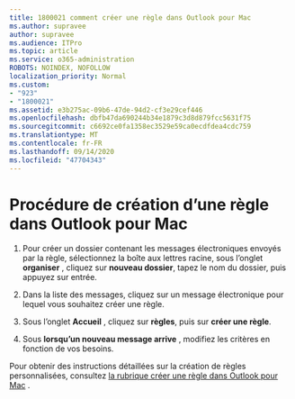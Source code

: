 ```yaml
---
title: 1800021 comment créer une règle dans Outlook pour Mac
ms.author: supravee
author: supravee
ms.audience: ITPro
ms.topic: article
ms.service: o365-administration
ROBOTS: NOINDEX, NOFOLLOW
localization_priority: Normal
ms.custom:
- "923"
- "1800021"
ms.assetid: e3b275ac-09b6-47de-94d2-cf3e29cef446
ms.openlocfilehash: dbfb47da690244b34e1879c3d8d879fcc5631f75
ms.sourcegitcommit: c6692ce0fa1358ec3529e59ca0ecdfdea4cdc759
ms.translationtype: MT
ms.contentlocale: fr-FR
ms.lasthandoff: 09/14/2020
ms.locfileid: "47704343"
---
```

# <a name="how-to-create-a-rule-in-outlook-for-mac"></a>Procédure de création d’une règle dans Outlook pour Mac

1. Pour créer un dossier contenant les messages électroniques envoyés par la règle, sélectionnez la boîte aux lettres racine, sous l’onglet **organiser** , cliquez sur **nouveau dossier**, tapez le nom du dossier, puis appuyez sur entrée.

2. Dans la liste des messages, cliquez sur un message électronique pour lequel vous souhaitez créer une règle.

3. Sous l’onglet **Accueil** , cliquez sur **règles**, puis sur **créer une règle**.

4. Sous **lorsqu’un nouveau message arrive** , modifiez les critères en fonction de vos besoins. 

Pour obtenir des instructions détaillées sur la création de règles personnalisées, consultez [la rubrique créer une règle dans Outlook pour Mac](https://aka.ms/AA1uy0v) .
  